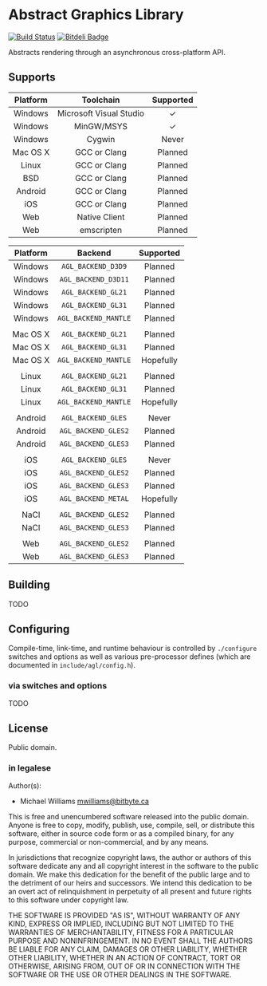# Abstract Graphics Library

[![Build Status](https://travis-ci.org/mtwilliams/agl.png?branch=master)](http://travis-ci.org/mtwilliams/agl)
[![Bitdeli Badge](https://d2weczhvl823v0.cloudfront.net/mtwilliams/agl/trend.png)](https://bitdeli.com/free "Bitdeli Badge")

Abstracts rendering through an asynchronous cross-platform API.

## Supports

| Platform  | Toolchain               | Supported             |
|:---------:|:-----------------------:|:---------------------:|
| Windows   | Microsoft Visual Studio | <span>&#10003;</span> |
| Windows   | MinGW/MSYS              | <span>&#10003;</span> |
| Windows   | Cygwin                  |         Never         |
| Mac OS X  | GCC or Clang            |        Planned        |
| Linux     | GCC or Clang            |        Planned        |
| BSD       | GCC or Clang            |        Planned        |
| Android   | GCC or Clang            |        Planned        |
| iOS       | GCC or Clang            |        Planned        |
| Web       | Native Client           |        Planned        |
| Web       | emscripten              |        Planned        |

| Platform  | Backend                 | Supported             |
|:---------:|:-----------------------:|:---------------------:|
| Windows   | `AGL_BACKEND_D3D9`      |        Planned        |
| Windows   | `AGL_BACKEND_D3D11`     |        Planned        |
| Windows   | `AGL_BACKEND_GL21`      |        Planned        |
| Windows   | `AGL_BACKEND_GL31`      |        Planned        |
| Windows   | `AGL_BACKEND_MANTLE`    |        Planned        |
|           |                         |                       |
| Mac OS X  | `AGL_BACKEND_GL21`      |        Planned        |
| Mac OS X  | `AGL_BACKEND_GL31`      |        Planned        |
| Mac OS X  | `AGL_BACKEND_MANTLE`    |       Hopefully       |
|           |                         |                       |
| Linux     | `AGL_BACKEND_GL21`      |        Planned        |
| Linux     | `AGL_BACKEND_GL31`      |        Planned        |
| Linux     | `AGL_BACKEND_MANTLE`    |       Hopefully       |
|           |                         |                       |
| Android   | `AGL_BACKEND_GLES`      |         Never         |
| Android   | `AGL_BACKEND_GLES2`     |        Planned        |
| Android   | `AGL_BACKEND_GLES3`     |        Planned        |
|           |                         |                       |
| iOS       | `AGL_BACKEND_GLES`      |         Never         |
| iOS       | `AGL_BACKEND_GLES2`     |        Planned        |
| iOS       | `AGL_BACKEND_GLES3`     |        Planned        |
| iOS       | `AGL_BACKEND_METAL`     |       Hopefully       |
|           |                         |                       |
| NaCl      | `AGL_BACKEND_GLES2`     |        Planned        |
| NaCl      | `AGL_BACKEND_GLES3`     |        Planned        |
|           |                         |                       |
| Web       | `AGL_BACKEND_GLES2`     |        Planned        |
| Web       | `AGL_BACKEND_GLES3`     |        Planned        |

## Building

TODO

## Configuring

Compile-time, link-time, and runtime behaviour is controlled by `./configure` switches and options as well as various pre-processor defines (which are documented in `include/agl/config.h`).


### via switches and options

TODO

## License

Public domain.

### in legalese

Author(s):

  * Michael Williams <mwilliams@bitbyte.ca>

This is free and unencumbered software released into the public domain. Anyone
is free to copy, modify, publish, use, compile, sell, or distribute this
software, either in source code form or as a compiled binary, for any purpose,
commercial or non-commercial, and by any means.

In jurisdictions that recognize copyright laws, the author or authors of this
software dedicate any and all copyright interest in the software to the public
domain. We make this dedication for the benefit of the public large and to the
detriment of our heirs and successors. We intend this dedication to be an
overt act of relinquishment in perpetuity of all present and future rights to
this software under copyright law.

THE SOFTWARE IS PROVIDED "AS IS", WITHOUT WARRANTY OF ANY KIND, EXPRESS OR
IMPLIED, INCLUDING BUT NOT LIMITED TO THE WARRANTIES OF MERCHANTABILITY,
FITNESS FOR A PARTICULAR PURPOSE AND NONINFRINGEMENT. IN NO EVENT SHALL THE
AUTHORS BE LIABLE FOR ANY CLAIM, DAMAGES OR OTHER LIABILITY, WHETHER OTHER
LIABILITY, WHETHER IN AN ACTION OF CONTRACT, TORT OR OTHERWISE, ARISING FROM,
OUT OF OR IN CONNECTION WITH THE SOFTWARE OR THE USE OR OTHER DEALINGS IN THE
SOFTWARE.
